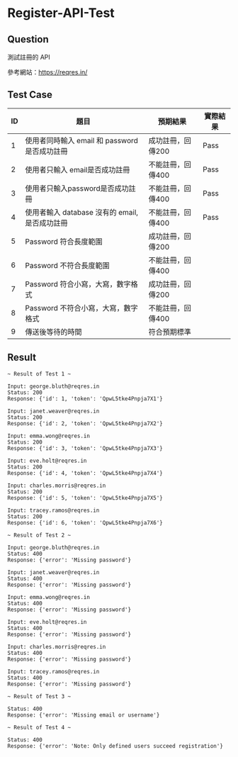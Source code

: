 # Register-API-Test

## Question
測試註冊的 API

參考網站：https://reqres.in/

## Test Case

| ID  | 題目 | 預期結果  | 實際結果 | 
| --- | --- | --- | --- |
| 1  | 使用者同時輸入 email 和 password 是否成功註冊 | 成功註冊，回傳200 | Pass | 
| 2  | 使用者只輸入 email是否成功註冊  | 不能註冊，回傳400 | Pass | 
| 3  | 使用者只輸入password是否成功註冊  | 不能註冊，回傳400 | Pass | 
| 4  | 使用者輸入 database 沒有的 email, 是否成功註冊 | 不能註冊，回傳400 | Pass | 
| 5  | Password 符合長度範圍  | 成功註冊，回傳200 |  | 
| 6  | Password 不符合長度範圍  | 不能註冊，回傳400 |  | 
| 7  | Password 符合小寫，大寫，數字格式  | 成功註冊，回傳200 |  | 
| 8  | Password 不符合小寫，大寫，數字格式  | 不能註冊，回傳400 |  | 
| 9  | 傳送後等待的時間  | 符合預期標準 |  | 

## Result

```
~ Result of Test 1 ~ 

Input: george.bluth@reqres.in
Status: 200
Response: {'id': 1, 'token': 'QpwL5tke4Pnpja7X1'}

Input: janet.weaver@reqres.in
Status: 200
Response: {'id': 2, 'token': 'QpwL5tke4Pnpja7X2'}

Input: emma.wong@reqres.in
Status: 200
Response: {'id': 3, 'token': 'QpwL5tke4Pnpja7X3'}

Input: eve.holt@reqres.in
Status: 200
Response: {'id': 4, 'token': 'QpwL5tke4Pnpja7X4'}

Input: charles.morris@reqres.in
Status: 200
Response: {'id': 5, 'token': 'QpwL5tke4Pnpja7X5'}

Input: tracey.ramos@reqres.in
Status: 200
Response: {'id': 6, 'token': 'QpwL5tke4Pnpja7X6'}

~ Result of Test 2 ~ 

Input: george.bluth@reqres.in
Status: 400
Response: {'error': 'Missing password'}

Input: janet.weaver@reqres.in
Status: 400
Response: {'error': 'Missing password'}

Input: emma.wong@reqres.in
Status: 400
Response: {'error': 'Missing password'}

Input: eve.holt@reqres.in
Status: 400
Response: {'error': 'Missing password'}

Input: charles.morris@reqres.in
Status: 400
Response: {'error': 'Missing password'}

Input: tracey.ramos@reqres.in
Status: 400
Response: {'error': 'Missing password'}

~ Result of Test 3 ~ 

Status: 400
Response: {'error': 'Missing email or username'}

~ Result of Test 4 ~ 

Status: 400
Response: {'error': 'Note: Only defined users succeed registration'}
```
